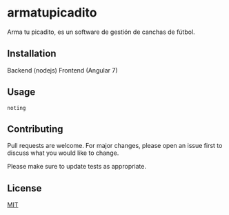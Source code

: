 # armatupicadito

Arma tu picadito, es un software de gestión de canchas de fútbol.

## Installation

Backend (nodejs)
Frontend (Angular 7)

## Usage

```
noting

```

## Contributing
Pull requests are welcome. For major changes, please open an issue first to discuss what you would like to change.

Please make sure to update tests as appropriate.

## License
[MIT](https://choosealicense.com/licenses/mit/)
